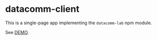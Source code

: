 # datacomm-client

This is a single-page app implementing the `datacomm-lab` npm module.

See [DEMO](https://datacommlab.herokuapp.com/).
